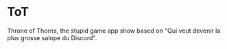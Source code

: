 # ToT
Throne of Thorns, the stupid game app show based on "Qui veut devenir la plus grosse salope du Discord".
